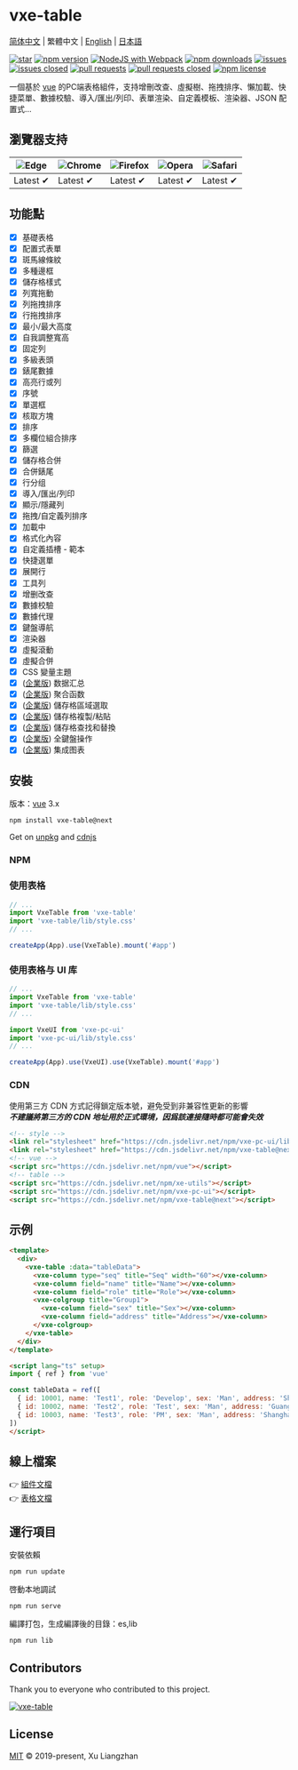 # vxe-table

[简体中文](README.md) | 繁體中文 | [English](README.en.md) | [日本語](README.ja-JP.md)  

[![star](https://gitee.com/x-extends/vxe-table/badge/star.svg?theme=gvp)](https://gitee.com/x-extends/vxe-table/stargazers)
[![npm version](https://img.shields.io/npm/v/vxe-table.svg?style=flat-square)](https://www.npmjs.com/package/vxe-table)
[![NodeJS with Webpack](https://github.com/x-extends/vxe-table/actions/workflows/webpack.yml/badge.svg)](https://github.com/x-extends/vxe-table/actions/workflows/webpack.yml)
[![npm downloads](https://img.shields.io/npm/dt/vxe-table.svg?style=flat-square)](https://npm-stat.com/charts.html?package=vxe-table)
[![issues](https://img.shields.io/github/issues/x-extends/vxe-table.svg)](https://github.com/x-extends/vxe-table/issues)
[![issues closed](https://img.shields.io/github/issues-closed/x-extends/vxe-table.svg)](https://github.com/x-extends/vxe-table/issues?q=is%3Aissue+is%3Aclosed)
[![pull requests](https://img.shields.io/github/issues-pr/x-extends/vxe-table.svg)](https://github.com/x-extends/vxe-table/pulls)
[![pull requests closed](https://img.shields.io/github/issues-pr-closed/x-extends/vxe-table.svg)](https://github.com/x-extends/vxe-table/pulls?q=is%3Apr+is%3Aclosed)
[![npm license](https://img.shields.io/github/license/mashape/apistatus.svg)](LICENSE)

一個基於 [vue](https://www.npmjs.com/package/vue) 的PC端表格組件，支持增刪改查、虛擬樹、拖拽排序、懶加載、快捷菜單、數據校驗、導入/匯出/列印、表單渲染、自定義模板、渲染器、JSON 配置式…

## 瀏覽器支持

![Edge](https://raw.github.com/alrra/browser-logos/master/src/edge/edge_48x48.png) | ![Chrome](https://raw.github.com/alrra/browser-logos/master/src/chrome/chrome_48x48.png) | ![Firefox](https://raw.github.com/alrra/browser-logos/master/src/firefox/firefox_48x48.png) | ![Opera](https://raw.github.com/alrra/browser-logos/master/src/opera/opera_48x48.png) | ![Safari](https://raw.github.com/alrra/browser-logos/master/src/safari/safari_48x48.png)
--- | --- | --- | --- | --- |
Latest ✔ | Latest ✔ | Latest ✔ | Latest ✔ | Latest ✔ |

## 功能點

* [x] 基礎表格
* [x] 配置式表單
* [x] 斑馬線條紋
* [x] 多種邊框
* [x] 儲存格樣式
* [x] 列寬拖動
* [x] 列拖拽排序
* [x] 行拖拽排序
* [x] 最小/最大高度
* [x] 自我調整寬高
* [x] 固定列
* [x] 多級表頭
* [x] 錶尾數據
* [x] 高亮行或列
* [x] 序號
* [x] 單選框
* [x] 核取方塊
* [x] 排序
* [x] 多欄位組合排序
* [x] 篩選
* [x] 儲存格合併
* [x] 合併錶尾
* [x] 行分组
* [x] 導入/匯出/列印
* [x] 顯示/隱藏列
* [x] 拖拽/自定義列排序
* [x] 加載中
* [x] 格式化內容
* [x] 自定義插槽 - 範本
* [x] 快捷選單
* [x] 展開行
* [x] 工具列
* [x] 增删改查
* [x] 數據校驗
* [x] 數據代理
* [x] 鍵盤導航
* [x] 渲染器
* [x] 虛擬滾動
* [x] 虛擬合併
* [x] CSS 變量主題
* [x] ([企業版](https://vxetable.cn/pluginDocs/)) 数据汇总
* [x] ([企業版](https://vxetable.cn/pluginDocs/)) 聚合函数
* [x] ([企業版](https://vxetable.cn/pluginDocs/)) 儲存格區域選取
* [x] ([企業版](https://vxetable.cn/pluginDocs/)) 儲存格複製/粘貼
* [x] ([企業版](https://vxetable.cn/pluginDocs/)) 儲存格查找和替換
* [x] ([企業版](https://vxetable.cn/pluginDocs/)) 全鍵盤操作
* [x] ([企業版](https://vxetable.cn/pluginDocs/)) 集成图表

## 安裝

版本：[vue](https://www.npmjs.com/package/vue) 3.x

```shell
npm install vxe-table@next
```

Get on [unpkg](https://unpkg.com/vxe-table/) and [cdnjs](https://cdn.jsdelivr.net/npm/vxe-table/)

### NPM

### 使用表格

```javascript
// ...
import VxeTable from 'vxe-table'
import 'vxe-table/lib/style.css'
// ...

createApp(App).use(VxeTable).mount('#app')
```

### 使用表格与 UI 库

```javascript
// ...
import VxeTable from 'vxe-table'
import 'vxe-table/lib/style.css'
// ...

import VxeUI from 'vxe-pc-ui'
import 'vxe-pc-ui/lib/style.css'
// ...

createApp(App).use(VxeUI).use(VxeTable).mount('#app')
```

### CDN

使用第三方 CDN 方式記得鎖定版本號，避免受到非兼容性更新的影響  
***不建議將第三方的 CDN 地址用於正式環境，因爲該連接隨時都可能會失效***  

```HTML
<!-- style -->
<link rel="stylesheet" href="https://cdn.jsdelivr.net/npm/vxe-pc-ui/lib/style.css">
<link rel="stylesheet" href="https://cdn.jsdelivr.net/npm/vxe-table@next/lib/style.css">
<!-- vue -->
<script src="https://cdn.jsdelivr.net/npm/vue"></script>
<!-- table -->
<script src="https://cdn.jsdelivr.net/npm/xe-utils"></script>
<script src="https://cdn.jsdelivr.net/npm/vxe-pc-ui"></script>
<script src="https://cdn.jsdelivr.net/npm/vxe-table@next"></script>
```

## 示例

```html
<template>
  <div>
    <vxe-table :data="tableData">
      <vxe-column type="seq" title="Seq" width="60"></vxe-column>
      <vxe-column field="name" title="Name"></vxe-column>
      <vxe-column field="role" title="Role"></vxe-column>
      <vxe-colgroup title="Group1">
        <vxe-column field="sex" title="Sex"></vxe-column>
        <vxe-column field="address" title="Address"></vxe-column>
      </vxe-colgroup>
    </vxe-table>
  </div>
</template>

<script lang="ts" setup>
import { ref } from 'vue'

const tableData = ref([
  { id: 10001, name: 'Test1', role: 'Develop', sex: 'Man', address: 'Shenzhen' },
  { id: 10002, name: 'Test2', role: 'Test', sex: 'Man', address: 'Guangzhou' },
  { id: 10003, name: 'Test3', role: 'PM', sex: 'Man', address: 'Shanghai' }
])
</script>
```

## 線上檔案

👉 [組件文檔](https://vxeui.com)  
👉 [表格文檔](https://vxetable.cn)  

## 運行項目

安裝依賴

```shell
npm run update
```

啓動本地調試

```shell
npm run serve
```

編譯打包，生成編譯後的目錄：es,lib

```shell
npm run lib
```

## Contributors

Thank you to everyone who contributed to this project.

[![vxe-table](https://contrib.rocks/image?repo=x-extends/vxe-table)](https://github.com/x-extends/vxe-table/graphs/contributors)

## License

[MIT](LICENSE) © 2019-present, Xu Liangzhan
